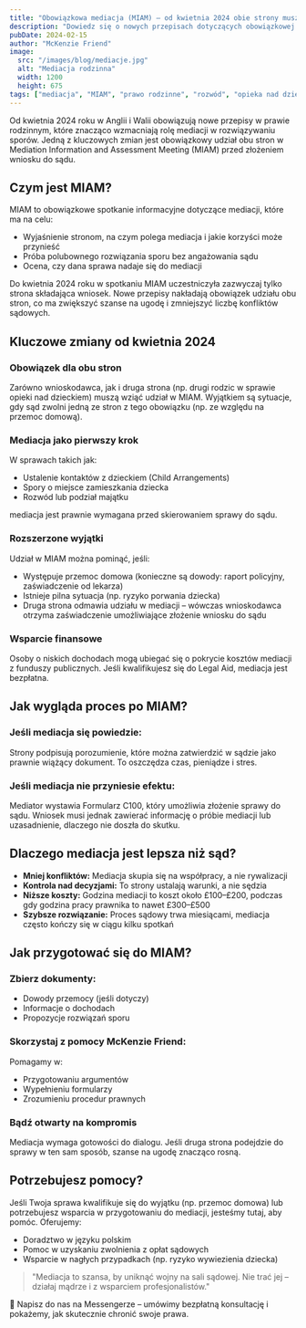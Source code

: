 ```yaml
---
title: "Obowiązkowa mediacja (MIAM) – od kwietnia 2024 obie strony muszą uczestniczyć w mediacji"
description: "Dowiedz się o nowych przepisach dotyczących obowiązkowej mediacji w Anglii i Walii. Od kwietnia 2024 roku obie strony muszą uczestniczyć w MIAM przed złożeniem wniosku do sądu."
pubDate: 2024-02-15
author: "McKenzie Friend"
image:
  src: "/images/blog/mediacje.jpg"
  alt: "Mediacja rodzinna"
  width: 1200
  height: 675
tags: ["mediacja", "MIAM", "prawo rodzinne", "rozwód", "opieka nad dziećmi"]
---
```


Od kwietnia 2024 roku w Anglii i Walii obowiązują nowe przepisy w prawie rodzinnym, które znacząco wzmacniają rolę mediacji w rozwiązywaniu sporów. Jedną z kluczowych zmian jest obowiązkowy udział obu stron w Mediation Information and Assessment Meeting (MIAM) przed złożeniem wniosku do sądu.

## Czym jest MIAM?

MIAM to obowiązkowe spotkanie informacyjne dotyczące mediacji, które ma na celu:

- Wyjaśnienie stronom, na czym polega mediacja i jakie korzyści może przynieść
- Próba polubownego rozwiązania sporu bez angażowania sądu
- Ocena, czy dana sprawa nadaje się do mediacji

Do kwietnia 2024 roku w spotkaniu MIAM uczestniczyła zazwyczaj tylko strona składająca wniosek. Nowe przepisy nakładają obowiązek udziału obu stron, co ma zwiększyć szanse na ugodę i zmniejszyć liczbę konfliktów sądowych.

## Kluczowe zmiany od kwietnia 2024

### Obowiązek dla obu stron

Zarówno wnioskodawca, jak i druga strona (np. drugi rodzic w sprawie opieki nad dzieckiem) muszą wziąć udział w MIAM. Wyjątkiem są sytuacje, gdy sąd zwolni jedną ze stron z tego obowiązku (np. ze względu na przemoc domową).

### Mediacja jako pierwszy krok

W sprawach takich jak:
- Ustalenie kontaktów z dzieckiem (Child Arrangements)
- Spory o miejsce zamieszkania dziecka
- Rozwód lub podział majątku

mediacja jest prawnie wymagana przed skierowaniem sprawy do sądu.

### Rozszerzone wyjątki

Udział w MIAM można pominąć, jeśli:
- Występuje przemoc domowa (konieczne są dowody: raport policyjny, zaświadczenie od lekarza)
- Istnieje pilna sytuacja (np. ryzyko porwania dziecka)
- Druga strona odmawia udziału w mediacji – wówczas wnioskodawca otrzyma zaświadczenie umożliwiające złożenie wniosku do sądu

### Wsparcie finansowe

Osoby o niskich dochodach mogą ubiegać się o pokrycie kosztów mediacji z funduszy publicznych. Jeśli kwalifikujesz się do Legal Aid, mediacja jest bezpłatna.

## Jak wygląda proces po MIAM?

### Jeśli mediacja się powiedzie:
Strony podpisują porozumienie, które można zatwierdzić w sądzie jako prawnie wiążący dokument. To oszczędza czas, pieniądze i stres.

### Jeśli mediacja nie przyniesie efektu:
Mediator wystawia Formularz C100, który umożliwia złożenie sprawy do sądu. Wniosek musi jednak zawierać informację o próbie mediacji lub uzasadnienie, dlaczego nie doszła do skutku.

## Dlaczego mediacja jest lepsza niż sąd?

- **Mniej konfliktów:** Mediacja skupia się na współpracy, a nie rywalizacji
- **Kontrola nad decyzjami:** To strony ustalają warunki, a nie sędzia
- **Niższe koszty:** Godzina mediacji to koszt około £100–£200, podczas gdy godzina pracy prawnika to nawet £300–£500
- **Szybsze rozwiązanie:** Proces sądowy trwa miesiącami, mediacja często kończy się w ciągu kilku spotkań

## Jak przygotować się do MIAM?

### Zbierz dokumenty:
- Dowody przemocy (jeśli dotyczy)
- Informacje o dochodach
- Propozycje rozwiązań sporu

### Skorzystaj z pomocy McKenzie Friend:
Pomagamy w:
- Przygotowaniu argumentów
- Wypełnieniu formularzy
- Zrozumieniu procedur prawnych

### Bądź otwarty na kompromis
Mediacja wymaga gotowości do dialogu. Jeśli druga strona podejdzie do sprawy w ten sam sposób, szanse na ugodę znacząco rosną.

## Potrzebujesz pomocy?

Jeśli Twoja sprawa kwalifikuje się do wyjątku (np. przemoc domowa) lub potrzebujesz wsparcia w przygotowaniu do mediacji, jesteśmy tutaj, aby pomóc. Oferujemy:

- Doradztwo w języku polskim
- Pomoc w uzyskaniu zwolnienia z opłat sądowych
- Wsparcie w nagłych przypadkach (np. ryzyko wywiezienia dziecka)

> "Mediacja to szansa, by uniknąć wojny na sali sądowej. Nie trać jej – działaj mądrze i z wsparciem profesjonalistów."

📩 Napisz do nas na Messengerze – umówimy bezpłatną konsultację i pokażemy, jak skutecznie chronić swoje prawa. 